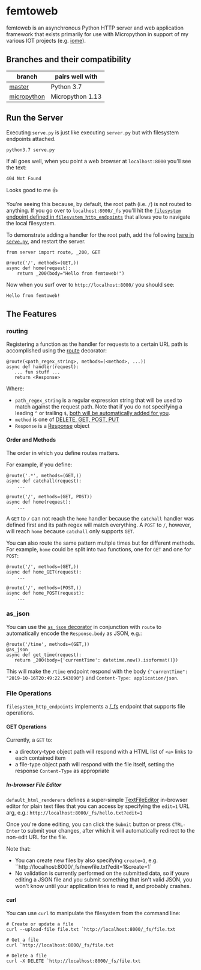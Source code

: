 # femtoweb

femtoweb is an asynchronous Python HTTP server and web application framework that exists primarily for use with Micropython in support of my various IOT projects (e.g. [iome](https://github.com/derekenos/iome)).

## Branches and their compatibility

| branch | pairs well with |
| --- | --- | 
| [master](https://github.com/derekenos/femtoweb/tree/master) | Python 3.7 |
| [micropython](https://github.com/derekenos/femtoweb/tree/micropython) | Micropython 1.13 |


## Run the Server

Executing `serve.py` is just like executing `server.py` but with filesystem endpoints attached.
```
python3.7 serve.py
```

If all goes well, when you point a web browser at `localhost:8000` you'll see the text:
```
404 Not Found
```
Looks good to me :thumbsup:

You're seeing this because, by default, the root path (i.e. `/`) is not routed to anything. If you go over to `localhost:8000/_fs` you'll hit the [`filesystem` endpoint defined in `filesystem_http_endpoints`](https://github.com/derekenos/femtoweb/blob/master/filesystem_http_endpoints.py) that allows you to navigate the local filesystem.

To demonstrate adding a handler for the root path, add the following [here in `serve.py`](https://github.com/derekenos/femtoweb/blob/master/serve.py#L6), and restart the server.

```
from server import route, _200, GET

@route('/', methods=(GET,))
async def home(request):
    return _200(body="Hello from femtoweb!")
```

Now when you surf over to `http://localhost:8000/` you should see:

```
Hello from femtoweb!
```

## The Features

### routing

Registering a function as the handler for requests to a certain URL path is accomplished using the [route](https://github.com/derekenos/femtoweb/blob/master/server.py#L366) decorator:

```
@route(<path_regex_string>, methods=(<method>, ...))
async def handler(request):
   ... fun stuff ...
   return <Response>
```
Where:
- `path_regex_string` is a regular expression string that will be used to match against the request path. Note that if you do not specifying a leading `^` or trailing `$`, [both will be automatically added for you](https://github.com/derekenos/femtoweb/blob/master/server.py#L377).
- `method` is one of [DELETE, GET, POST, PUT](https://github.com/derekenos/femtoweb/blob/master/server.py#L130-L133)
- `Response` is a [Response](https://github.com/derekenos/femtoweb/blob/master/server.py#L29) object

#### Order and Methods

The order in which you define routes matters.

For example, if you define:
```
@route('.*', methods=(GET,))
async def catchall(request):
    ...
    
@route('/', methods=(GET, POST))
async def home(request):
    ...
```
A `GET` to `/` can not reach the `home` handler because the `catchall` handler was defined first and its path regex will match everything. A `POST` to `/`, however, will reach `home` because `catchall` only supports `GET`.

You can also route the same pattern multple times but for different methods.
For example, `home` could be split into two functions, one for `GET` and one for `POST`:

```
@route('/', methods=(GET,))
async def home_GET(request):
    ...

@route('/', methods=(POST,))
async def home_POST(request):
    ...
```

### as_json

You can use the [`as_json` decorator](https://github.com/derekenos/femtoweb/blob/master/server.py#L395) in conjunction with `route` to automatically encode the `Response.body` as JSON, e.g.:

```
@route('/time', methods=(GET,))
@as_json
async def get_time(request):
   return _200(body={'currentTime': datetime.now().isoformat()})
```

This will make the `/time` endpoint respond with the body `{"currentTime": "2019-10-16T20:49:22.543090"}` and `Content-Type: application/json`.


### File Operations

`filesystem_http_endpoints` implements a [/\_fs](https://github.com/derekenos/femtoweb/blob/master/filesystem_http_endpoints.py#L166) endpoint that supports file operations.

#### GET Operations

Currently, a `GET` to:

- a directory-type object path will respond with a HTML list of `<a>` links to each contained item
- a file-type object path will respond with the file itself, setting the response `Content-Type` as appropriate

##### In-browser File Editor

`default_html_renderers` defines a super-simple [TextFileEditor](https://github.com/derekenos/femtoweb/blob/master/default_html_renderers.py#L41) in-browser editor for plain text files that you can access by specifying the `edit=1` URL arg, e.g.:
`http://localhost:8000/_fs/hello.txt?edit=1`

Once you're done editing, you can click the `Submit` button or press `CTRL-Enter` to submit your changes, after which it will automatically redirect to the non-edit URL for the file.

Note that:

- You can create new files by also specifying `create=1`, e.g. ``http://localhost:8000/_fs/newfile.txt?edit=1&create=1`
- No validation is currently performed on the submitted data, so if youre editing a JSON file and you submit something that isn't valid JSON, you won't know until your application tries to read it, and probably crashes.


#### curl

You can use `curl` to manipulate the filesystem from the command line:

```
# Create or update a file
curl --upload-file file.txt `http://localhost:8000/_fs/file.txt

# Get a file
curl `http://localhost:8000/_fs/file.txt

# Delete a file
curl -X DELETE `http://localhost:8000/_fs/file.txt
```


